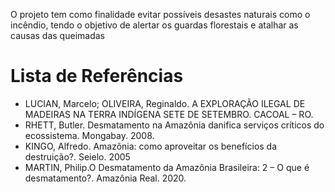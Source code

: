 O projeto tem como finalidade evitar possíveis desastes naturais como o incêndio, tendo o objetivo de alertar os guardas florestais e atalhar as causas das queimadas

# Lista de Referências
* LUCIAN, Marcelo; OLIVEIRA, Reginaldo. A EXPLORAÇÃO ILEGAL DE MADEIRAS NA TERRA INDÍGENA SETE DE SETEMBRO. CACOAL – RO. 
* RHETT, Butler. Desmatamento na Amazônia danifica serviços críticos do ecossistema. Mongabay. 2008.
* KINGO, Alfredo. Amazônia: como aproveitar os benefícios da destruição?. Seielo. 2005
* MARTIN, Philip.O Desmatamento da Amazônia Brasileira: 2 – O que é desmatamento?. Amazônia Real. 2020.
